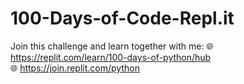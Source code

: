 # 100-Days-of-Code-Repl.it

Join this challenge and learn together with me:
:globe_with_meridians: <a href="https://replit.com/learn/100-days-of-python/hub" target="_blank" rel="noopener noreferrer">https://replit.com/learn/100-days-of-python/hub</a>
<br>
:globe_with_meridians: <a href="https://join.replit.com/python" target="_blank" rel="noopener noreferrer">https://join.replit.com/python</a>
